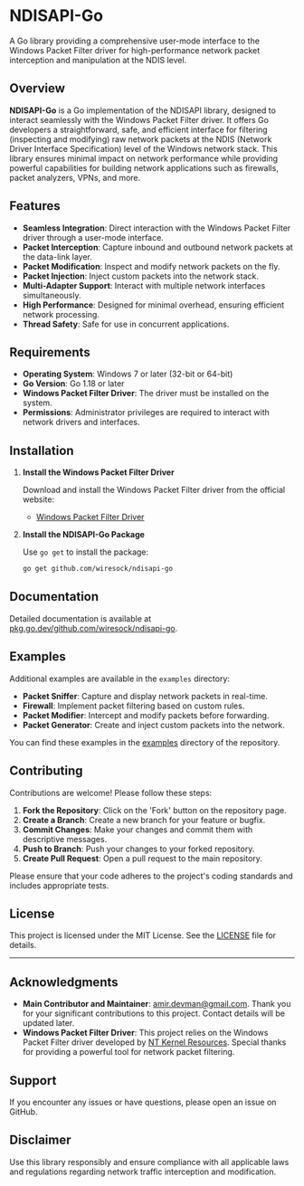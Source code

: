 # NDISAPI-Go

A Go library providing a comprehensive user-mode interface to the Windows Packet Filter driver for high-performance network packet interception and manipulation at the NDIS level.

## Overview

**NDISAPI-Go** is a Go implementation of the NDISAPI library, designed to interact seamlessly with the Windows Packet Filter driver. It offers Go developers a straightforward, safe, and efficient interface for filtering (inspecting and modifying) raw network packets at the NDIS (Network Driver Interface Specification) level of the Windows network stack. This library ensures minimal impact on network performance while providing powerful capabilities for building network applications such as firewalls, packet analyzers, VPNs, and more.

## Features

- **Seamless Integration**: Direct interaction with the Windows Packet Filter driver through a user-mode interface.
- **Packet Interception**: Capture inbound and outbound network packets at the data-link layer.
- **Packet Modification**: Inspect and modify network packets on the fly.
- **Packet Injection**: Inject custom packets into the network stack.
- **Multi-Adapter Support**: Interact with multiple network interfaces simultaneously.
- **High Performance**: Designed for minimal overhead, ensuring efficient network processing.
- **Thread Safety**: Safe for use in concurrent applications.

## Requirements

- **Operating System**: Windows 7 or later (32-bit or 64-bit)
- **Go Version**: Go 1.18 or later
- **Windows Packet Filter Driver**: The driver must be installed on the system.
- **Permissions**: Administrator privileges are required to interact with network drivers and interfaces.

## Installation

1. **Install the Windows Packet Filter Driver**

   Download and install the Windows Packet Filter driver from the official website:

   - [Windows Packet Filter Driver](https://www.ntkernel.com/windows-packet-filter/)

2. **Install the NDISAPI-Go Package**

   Use `go get` to install the package:

   ```sh
   go get github.com/wiresock/ndisapi-go
   ```

## Documentation

Detailed documentation is available at [pkg.go.dev/github.com/wiresock/ndisapi-go](https://pkg.go.dev/github.com/wiresock/ndisapi-go).

## Examples

Additional examples are available in the `examples` directory:

- **Packet Sniffer**: Capture and display network packets in real-time.
- **Firewall**: Implement packet filtering based on custom rules.
- **Packet Modifier**: Intercept and modify packets before forwarding.
- **Packet Generator**: Create and inject custom packets into the network.

You can find these examples in the [examples](https://github.com/wiresock/ndisapi-go/tree/main/examples) directory of the repository.

## Contributing

Contributions are welcome! Please follow these steps:

1. **Fork the Repository**: Click on the 'Fork' button on the repository page.
2. **Create a Branch**: Create a new branch for your feature or bugfix.
3. **Commit Changes**: Make your changes and commit them with descriptive messages.
4. **Push to Branch**: Push your changes to your forked repository.
5. **Create Pull Request**: Open a pull request to the main repository.

Please ensure that your code adheres to the project's coding standards and includes appropriate tests.

## License

This project is licensed under the MIT License. See the [LICENSE](LICENSE) file for details.

---

## Acknowledgments

- **Main Contributor and Maintainer**: [amir.devman@gmail.com](mailto:amir.devman@gmail.com). Thank you for your significant contributions to this project. Contact details will be updated later.
- **Windows Packet Filter Driver**: This project relies on the Windows Packet Filter driver developed by [NT Kernel Resources](https://www.ntkernel.com/). Special thanks for providing a powerful tool for network packet filtering.

## Support

If you encounter any issues or have questions, please open an issue on GitHub.

## Disclaimer

Use this library responsibly and ensure compliance with all applicable laws and regulations regarding network traffic interception and modification.
